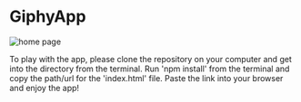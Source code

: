 # GiphyApp

![home page](./css/giphy.gif)

To play with the app, please clone the repository on your computer and get into the directory from the terminal. Run 'npm install' from the terminal and copy the path/url for the 'index.html' file. Paste the link into your browser and enjoy the app!
